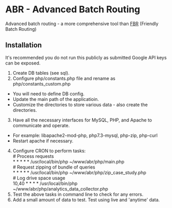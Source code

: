 # ABR - Advanced Batch Routing
Advanced batch routing - a more comprehensive tool than [FBR](https://github.com/serialc/FBR) (Friendly Batch Routing)

## Installation
It's recommended you do not run this publicly as submitted Google API keys can be exposed.

1. Create DB tables (see sql).
2. Configure php/constants.php file and rename as php/constants\_custom.php
  * You will need to define DB config.
  * Update the main path of the applicatioin.
  * Customize the directories to store various data - also create the directories.
3. Have all the necessary interfaces for MySQL, PHP, and Apache to communicate and operate.
  * For example: libapache2-mod-php, php7.3-mysql, php-zip, php-curl
  * Restart apache if necessary.
4. Configure CRON to perform tasks:  
\# Process requests  
&ast; &ast; &ast; &ast; &ast; /usr/local/bin/php ~/www/abr/php/main.php  
\# Request zipping of bundle of queries  
&ast; &ast; &ast; &ast; &ast; /usr/local/bin/php ~/www/abr/php/zip\_case\_study.php  
\# Log drive space usage  
10,40 &ast; &ast; &ast; &ast; /usr/local/bin/php ~/www/abr/php/analytics\_data\_collector.php
5. Test the above tasks in command line to check for any errors.
6. Add a small amount of data to test. Test using live and 'anytime' data.

